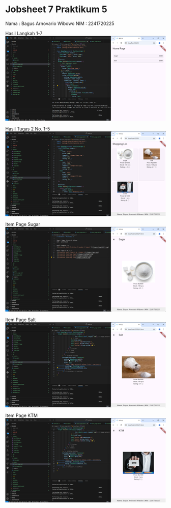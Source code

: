 # Jobsheet 7 Praktikum 5

Nama : Bagus Arnovario Wibowo
NIM : 2241720225

Hasil Langkah 1-7
![Screenshot Hasil Praktikum 5 Langkah 1 Sampai 7](images/Langkah1-7.png)

Hasil Tugas 2 No. 1-5
![Screenshot Hasil Tugas 2 No 1 Sampai 5](images/Tugas.png)

Item Page Sugar
![Screenshot Item Page Sugar](images/ItemSugar.png)

Item Page Salt
![Screenshot Item Page Salt](images/ItemSalt.png)

Item Page KTM
![Screenshot Item Page KTM](images/ItemKTM.png)